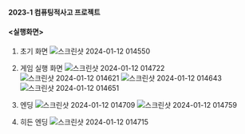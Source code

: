#### 2023-1 컴퓨팅적사고 프로젝트

#### <실행화면>

1. 초기 화면
![스크린샷 2024-01-12 014550](https://github.com/zxodan/ssu-2023/assets/130204907/6d7ca5a8-a7ec-4b8a-b950-94bba4eee556)



2. 게임 실행 화면
![스크린샷 2024-01-12 014722](https://github.com/zxodan/ssu-2023/assets/130204907/77f673ad-e976-47f4-a06f-f358db476575)
![스크린샷 2024-01-12 014621](https://github.com/zxodan/ssu-2023/assets/130204907/76a73b95-d506-4f05-adb6-455cd7d82267)
![스크린샷 2024-01-12 014643](https://github.com/zxodan/ssu-2023/assets/130204907/5169896d-9fac-4cef-954c-57c0f03974a3)
![스크린샷 2024-01-12 014651](https://github.com/zxodan/ssu-2023/assets/130204907/f12b79de-509c-4873-898e-743bb57d5b91)



3. 엔딩
![스크린샷 2024-01-12 014709](https://github.com/zxodan/ssu-2023/assets/130204907/614bf1d4-0808-42b2-a74c-b7057c3a4faa)
![스크린샷 2024-01-12 014759](https://github.com/zxodan/ssu-2023/assets/130204907/5238e6fb-5373-49e3-a4ea-336bd2bd432a)



4. 히든 엔딩
![스크린샷 2024-01-12 014715](https://github.com/zxodan/ssu-2023/assets/130204907/0619a6a1-54b1-4ad1-94ab-975863fbebe2)
